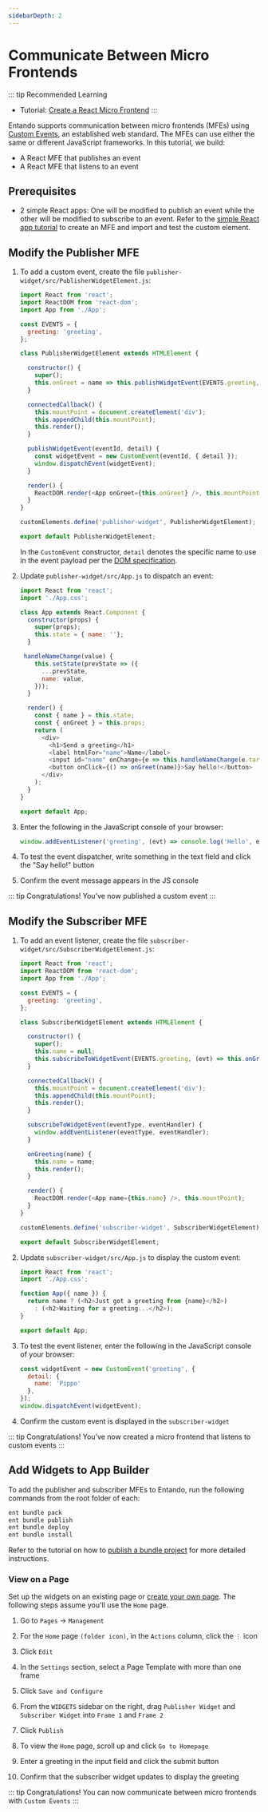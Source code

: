 ```yaml
---
sidebarDepth: 2
---
```


# Communicate Between Micro Frontends

::: tip Recommended Learning
- Tutorial: [Create a React Micro Frontend](react.md)
:::

Entando supports communication between micro frontends (MFEs) using [Custom Events](https://developer.mozilla.org/en-US/docs/Web/API/CustomEvent), an established web standard. The MFEs can use either the same or different JavaScript frameworks. In this tutorial, we build:

- A React MFE that publishes an event
- A React MFE that listens to an event
## Prerequisites

- 2 simple React apps: One will be modified to publish an event while the other will be modified to subscribe to an event. Refer to the [simple React app tutorial](react.md#create-a-react-app-in-an-entando-bundle) to create an MFE and import and test the custom element.

## Modify the Publisher MFE

1. To add a custom event, create the file `publisher-widget/src/PublisherWidgetElement.js`:

   ``` js
   import React from 'react';
   import ReactDOM from 'react-dom';
   import App from './App';

   const EVENTS = {
     greeting: 'greeting',
   };

   class PublisherWidgetElement extends HTMLElement {

     constructor() {
       super();
       this.onGreet = name => this.publishWidgetEvent(EVENTS.greeting, { name });
     }

     connectedCallback() {
       this.mountPoint = document.createElement('div');
       this.appendChild(this.mountPoint);
       this.render();
     }

     publishWidgetEvent(eventId, detail) {
       const widgetEvent = new CustomEvent(eventId, { detail });
       window.dispatchEvent(widgetEvent);
     }

     render() {
       ReactDOM.render(<App onGreet={this.onGreet} />, this.mountPoint);
     }
   }

   customElements.define('publisher-widget', PublisherWidgetElement);

   export default PublisherWidgetElement;
   ```

   In the `CustomEvent` constructor, `detail` denotes the specific name to use in the event payload per the [DOM specification](https://dom.spec.whatwg.org/#interface-customevent).

2. Update `publisher-widget/src/App.js` to dispatch an event:

   ``` js
   import React from 'react';
   import './App.css';
   
   class App extends React.Component {
     constructor(props) {
       super(props);
       this.state = { name: ''};
     }

    handleNameChange(value) {
       this.setState(prevState => ({
         ...prevState,
         name: value,
       }));
     }

     render() {
       const { name } = this.state;
       const { onGreet } = this.props;
       return (
         <div>
           <h1>Send a greeting</h1>
           <label htmlFor="name">Name</label>
           <input id="name" onChange={e => this.handleNameChange(e.target.value)} value={name} />
           <button onClick={() => onGreet(name)}>Say hello!</button>
         </div>
       );
     }
   }

   export default App;
   ```

3. Enter the following in the JavaScript console of your browser:

   ``` js
   window.addEventListener('greeting', (evt) => console.log('Hello', evt.detail.name))
   ```

4. To test the event dispatcher, write something in the text field and click the "Say hello!" button

5. Confirm the event message appears in the JS console

::: tip Congratulations!
You’ve now published a custom event
:::

## Modify the Subscriber MFE

1. To add an event listener, create the file `subscriber-widget/src/SubscriberWidgetElement.js`:

   ``` js
   import React from 'react';
   import ReactDOM from 'react-dom';
   import App from './App';

   const EVENTS = {
     greeting: 'greeting',
   };

   class SubscriberWidgetElement extends HTMLElement {

     constructor() {
       super();
       this.name = null;
       this.subscribeToWidgetEvent(EVENTS.greeting, (evt) => this.onGreeting(evt.detail.name));
     }

     connectedCallback() {
       this.mountPoint = document.createElement('div');
       this.appendChild(this.mountPoint);
       this.render();
     }

     subscribeToWidgetEvent(eventType, eventHandler) {
       window.addEventListener(eventType, eventHandler);
     }

     onGreeting(name) {
       this.name = name;
       this.render();
     }

     render() {
       ReactDOM.render(<App name={this.name} />, this.mountPoint);
     }
   }

   customElements.define('subscriber-widget', SubscriberWidgetElement);

   export default SubscriberWidgetElement;
   ```
2. Update `subscriber-widget/src/App.js` to display the custom event:

   ``` js
   import React from 'react';
   import './App.css';

   function App({ name }) {
     return name ? (<h2>Just got a greeting from {name}</h2>)
       : (<h2>Waiting for a greeting...</h2>);
   }

   export default App;
   ```

3. To test the event listener, enter the following in the JavaScript console of your browser:

   ``` js
   const widgetEvent = new CustomEvent('greeting', {
     detail: {
       name: 'Pippo'
     },
   });
   window.dispatchEvent(widgetEvent);
   ```

4. Confirm the custom event is displayed in the `subscriber-widget`

::: tip Congratulations!
You’ve now created a micro frontend that listens to custom events
:::

## Add Widgets to App Builder

To add the publisher and subscriber MFEs to Entando, run the following commands from the root folder of each:

``` sh
ent bundle pack
ent bundle publish
ent bundle deploy
ent bundle install
```

Refer to the tutorial on how to [publish a bundle project](../pb/publish-project-bundle.md#create-and-deploy-a-bundle-project) for more detailed instructions.

### View on a Page

Set up the widgets on an existing page or [create your own page](../../compose/page-management.md). The following steps assume you'll use the `Home` page.

1. Go to `Pages` → `Management`

2. For the `Home` page `(folder icon)`, in the `Actions` column, click the `⋮` icon

3. Click `Edit`

4. In the `Settings` section, select a Page Template with more than one frame

5. Click `Save and Configure`

6. From the `WIDGETS` sidebar on the right, drag `Publisher Widget` and `Subscriber Widget` into `Frame 1` and `Frame 2`

7. Click `Publish`

8. To view the `Home` page, scroll up and click `Go to Homepage`

9. Enter a greeting in the input field and click the submit button

10. Confirm that the subscriber widget updates to display the greeting

::: tip Congratulations!
You can now communicate between micro frontends with `Custom Events`
:::


